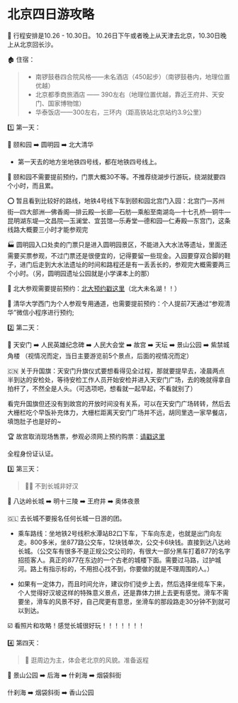 # 北京四日游攻略

:bullettrain_front:  行程安排是10.26 - 10.30日。 10.26日下午或者晚上从天津去北京，10.30日晚上从北京回长沙。

:derelict_house:  住宿：

> * 南锣鼓巷四合院风格——未名酒店（450起步）（南锣鼓巷内，地理位置优越）
> * 北京都季商旅酒店 —— 390左右（地理位置优越，靠近王府井、天安门、国家博物馆）
> * 华泰饭店——300左右，三环内（距高铁站北京站约3.9公里）





:one: 第一天：

:paw_prints:  颐和园      :arrow_right:    圆明园      :arrow_right:    北大清华  

* 第一天去的地方坐地铁四号线，都在地铁四号线上。



:potato: 颐和园不需要提前预约，门票大概30不等。不推荐绕湖步行游玩，绕湖就要四个小时，而且累。

:o: 暂且看到比较好的路线，地铁4号线下车到颐和园北宫门入园：北宫门—苏州街—四大部洲—佛香阁—排云殿—长廊—石舫—乘船至南湖岛—十七孔桥—铜牛—昆明湖东堤—文昌院—玉澜堂、宜芸馆—乐寿堂—德和园—仁寿殿—东宫门，这条线路大概要三小时才能参观完



:factory:  圆明园入口处卖的门票只是进入圆明园景区，不能进入大水法等遗址，里面还需要买票参观，不过门票还是很便宜的，记得要留一些现金。入园要穿双合脚的鞋子，进门后走到大水法遗址的时间和路程还是有一丢丢长的，参观完大概需要两三个小时。（另，圆明园遗址公园就是小学课本上的那）



:kiwi_fruit:  北大参观需要提前预约：[北大预约戳这里](https://visitor.pku.edu.cn/visitor/modules/tourist/indexW.html#/touristWeb)（北大未名湖！！）

:european_post_office:  清华大学西门为个人参观专用通道，也需要提前预约：个人提前7天通过“参观清华”微信小程序进行预约;





:two:  第二天：

:paw_prints:  天安门   :arrow_right:    人民英雄纪念碑    :arrow_right:    人民大会堂      :arrow_right:     故宫          :arrow_right:     天坛          :arrow_right:    景山公园    :arrow_right:  紫禁城角楼 （视情况而定，当日主要游览前5个景点，后面的视情况而定）



:cn:  关于升国旗：天安门升旗仪式要想看得见全过程，那就要提早去，凌晨两点半到达的安检处，等待安检工作人员开始安检并进入天安门广场，去的晚就得拿自拍杆了，不然全是人头。（可选项吧，想看就一起早起，不看就别了）

看完升国旗但还没有到故宫的开放时间没有关系，可以在天安门广场转转，然后去大栅栏吃个早饭补充体力，大栅栏距离天安门广场并不远，胡同里选一家早餐店，填饱肚子也是好的~



:trophy:  故宫取消现场售票，参观必须网上预约购票：[请戳这里](https://gugong.ktmtech.cn/)

全程身份证认证。







:three:  第三天：

> :man_office_worker: 不到长城非好汉

:paw_prints:  八达岭长城      :arrow_right:   明十三陵        :arrow_right:      王府井      :arrow_right:     奥体夜景



:greenland: 去长城不要报名任何长城一日游的团。

* 乘车路线：坐地铁2号线积水潭站B2口下车，下车向东走，也就是出门向左走。800多米，坐877路公交车，12块钱单次，公交卡6块钱。直接到达八达岭长城。（公交车有很多不是正规公交公司的，有很大一部分黑车打着877的名字招揽客人。真正的877在东边的一个古老的城楼下面。需要过马路，过护城河。路上有指示标的，不用担心找不到，你要做的就是不理周围的人。）

* 如果有一定体力，而且时间允许，建议你们徒步上去，然后选择坐缆车下来，个人觉得好汉坡这样的特殊意义景点，还是靠体力拼上去更有感觉。滑车不需要坐，滑车的风景不好，自己爬更有意思，坐滑车的那段路走30分钟不到就可以到达。

:ballot_box_with_check:  看照片和攻略！感觉长城很好玩！！！！！！！



:four:  第四天：

> :ear_of_rice: 逛周边为主，体会老北京的风貌。准备返程

:paw_prints:  景山公园   :arrow_right:    后海   :arrow_right:    什刹海   :arrow_right:    烟袋斜街

什刹海    :arrow_right:      烟袋斜街      :arrow_right:      香山公园  





